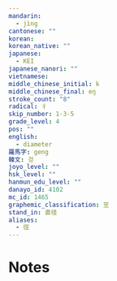 ```yaml
---
mandarin:
  - jìng
cantonese: ""
korean:
korean_native: ""
japanese:
  - KEI
japanese_nanori: ""
vietnamese:
middle_chinese_initial: k
middle_chinese_final: eŋ
stroke_count: "8"
radical: 彳
skip_number: 1-3-5
grade_level: 4
pos: ""
english:
  - diameter
羅馬字: geng
韓文: 겅
joyo_level: ""
hsk_level: ""
hanmun_edu_level: ""
danayo_id: 4102
mc_id: 1465
graphemic_classification: 巠
stand_in: 直径
aliases:
  - 徑
---
```


# Notes
